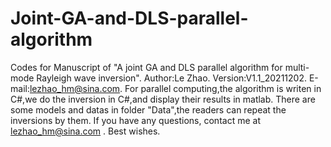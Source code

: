 # Joint-GA-and-DLS-parallel-algorithm
Codes for Manuscript of "A joint GA and DLS parallel algorithm for multi-mode Rayleigh wave inversion".
Author:Le Zhao.
Version:V1.1_20211202.
E-mail:lezhao_hm@sina.com.
For parallel computing,the algorithm is writen in C#,we do the inversion in C#,and display their results in matlab.
There are some models and datas in folder "Data",the readers can repeat the inversions by them.
If you have any questions, contact me at lezhao_hm@sina.com .
Best wishes.
